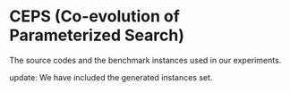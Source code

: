 # CEPS (Co-evolution of Parameterized Search)

The source codes and the benchmark instances used in our experiments.

update: We have included the generated instances set.
